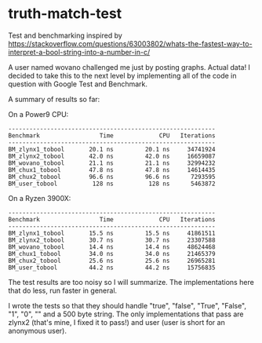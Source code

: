 # truth-match-test
Test and benchmarking inspired by https://stackoverflow.com/questions/63003802/whats-the-fastest-way-to-interpret-a-bool-string-into-a-number-in-c/

A user named wovano challenged me just by posting graphs. Actual data!
I decided to take this to the next level by implementing all of the code in question with Google Test and Benchmark.

A summary of results so far:

On a Power9 CPU:

    -----------------------------------------------------------
    Benchmark                 Time             CPU   Iterations
    -----------------------------------------------------------
    BM_zlynx1_tobool       20.1 ns         20.1 ns     34741924
    BM_zlynx2_tobool       42.0 ns         42.0 ns     16659087
    BM_wovano_tobool       21.1 ns         21.1 ns     32994232
    BM_chux1_tobool        47.8 ns         47.8 ns     14614435
    BM_chux2_tobool        96.6 ns         96.6 ns      7293595
    BM_user_tobool          128 ns          128 ns      5463872

On a Ryzen 3900X:

    -----------------------------------------------------------
    Benchmark                 Time             CPU   Iterations
    -----------------------------------------------------------
    BM_zlynx1_tobool       15.5 ns         15.5 ns     41861511
    BM_zlynx2_tobool       30.7 ns         30.7 ns     23307588
    BM_wovano_tobool       14.4 ns         14.4 ns     48624468
    BM_chux1_tobool        34.0 ns         34.0 ns     21465379
    BM_chux2_tobool        25.6 ns         25.6 ns     26965281
    BM_user_tobool         44.2 ns         44.2 ns     15756835

The test results are too noisy so I will summarize. The implementations here that do less, run faster in general.

I wrote the tests so that they should handle "true", "false", "True", "False", "1", "0", "" and a 500 byte string.
The only implementations that pass are zlynx2 (that's mine, I fixed it to pass!) and user (user is short for an anonymous user).

